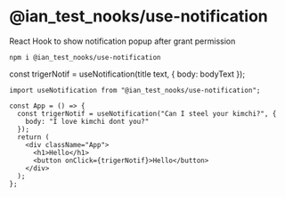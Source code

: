 # @ian_test_nooks/use-notification

React Hook to show notification popup after grant permission

```
npm i @ian_test_nooks/use-notification
```

const trigerNotif = useNotification(title text, {
    body: bodyText
  });
```
import useNotification from "@ian_test_nooks/use-notification";

const App = () => {
  const trigerNotif = useNotification("Can I steel your kimchi?", {
    body: "I love kimchi dont you?"
  });
  return (
    <div className="App">
      <h1>Hello</h1>
      <button onClick={trigerNotif}>Hello</button>
    </div>
  );
};
```